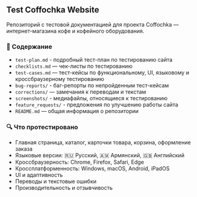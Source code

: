 ## Test Coffochka Website

Репозиторий с тестовой документацией для проекта Coffochka — интернет-магазина кофе и кофейного оборудования.

### 📂 Содержание
- `test-plan.md` - подробный тест-план по тестированию сайта
- `checklists.md` — чек-листы по тестированию  
- `test-cases.md` — тест-кейсы по функциональному, UI, языковому и кроссбраузерному тестированию
- `bug-reports/` - баг-репорты по непройденным тест-кейсам
- `corrections/` — замечания к переводам и текстам
- `screenshots/` - медиафайлы, относящиеся к тестированию
- `feature_requests/` - предложения по улучшению работы сайта
- `README.md` — общая информация о репозитории

### 🔍 Что протестировано

- Главная страница, каталог, карточки товара, корзина, оформление заказа  
- Языковые версии: 🇷🇺 Русский, 🇦🇲 Армянский, 🇬🇧 Английский  
- Кроссбраузерность: Chrome, Firefox, Safari, Edge  
- Кроссплатформенность: Windows, macOS, Android, iPadOS  
- UI и адаптивность  
- Переводы и текстовые ошибки  
- Производительность и отзывчивость  

